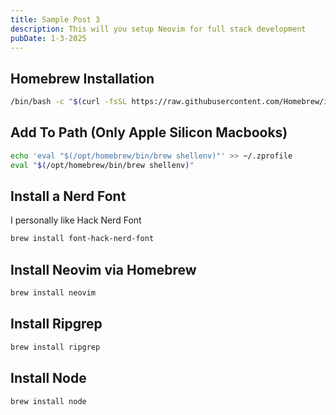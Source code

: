 ```yaml
---
title: Sample Post 3
description: This will you setup Neovim for full stack development
pubDate: 1-3-2025
---
```


## Homebrew Installation

```bash
/bin/bash -c "$(curl -fsSL https://raw.githubusercontent.com/Homebrew/install/HEAD/install.sh)"
```

## Add To Path (Only Apple Silicon Macbooks)

```bash
echo 'eval "$(/opt/homebrew/bin/brew shellenv)"' >> ~/.zprofile
eval "$(/opt/homebrew/bin/brew shellenv)"
```

## Install a Nerd Font

I personally like Hack Nerd Font

```bash
brew install font-hack-nerd-font
```

## Install Neovim via Homebrew

```bash
brew install neovim
```

## Install Ripgrep

```bash
brew install ripgrep
```

## Install Node

```bash
brew install node
```
